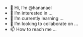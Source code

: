 - 👋 Hi, I’m @hananael
- 👀 I’m interested in ...
- 🌱 I’m currently learning ...
- 💞️ I’m looking to collaborate on ...
- 📫 How to reach me ...

<!---
hananael/hananael is a ✨ special ✨ repository because its `README.md` (this file) appears on your GitHub profile.
You can click the Preview link to take a look at your changes.
--->
